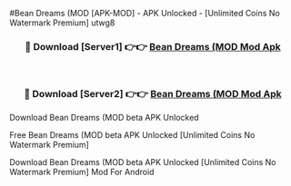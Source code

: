 #Bean Dreams (MOD [APK-MOD] - APK Unlocked - [Unlimited Coins No Watermark Premium] utwg8



<div align="center">

<h3>🔴 Download [Server1] 👉👉 <a href="https://momento.my/?title=Bean_Dreams_(MOD">Bean Dreams (MOD Mod Apk</a></h3><br>

<h3>🔴 Download [Server2] 👉👉 <a href="https://momento.my/?title=Bean_Dreams_(MOD">Bean Dreams (MOD Mod Apk</a></h3>
</div>



Download Bean Dreams (MOD beta APK Unlocked

Free Bean Dreams (MOD beta APK Unlocked [Unlimited Coins No Watermark Premium]

Download Bean Dreams (MOD beta APK Unlocked [Unlimited Coins No Watermark Premium] Mod For Android
